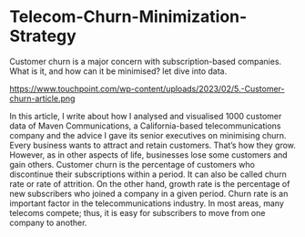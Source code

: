 # Telecom-Churn-Minimization-Strategy
Customer churn is a major concern with subscription-based companies. What is it, and how can it be minimised? let dive into data.

https://www.touchpoint.com/wp-content/uploads/2023/02/5.-Customer-churn-article.png
                       
In this article, I write about how I analysed and visualised 1000 customer data of Maven Communications, a California-based telecommunications company and the advice I gave its senior executives on minimising churn.
Every business wants to attract and retain customers. That’s how they grow. However, as in other aspects of life, businesses lose some customers and gain others. Customer churn is the percentage of customers who discontinue their subscriptions within a period. It can also be called churn rate or rate of attrition. On the other hand, growth rate is the percentage of new subscribers who joined a company in a given period.
Churn rate is an important factor in the telecommunications industry. In most areas, many telecoms compete; thus, it is easy for subscribers to move from one company to another.
